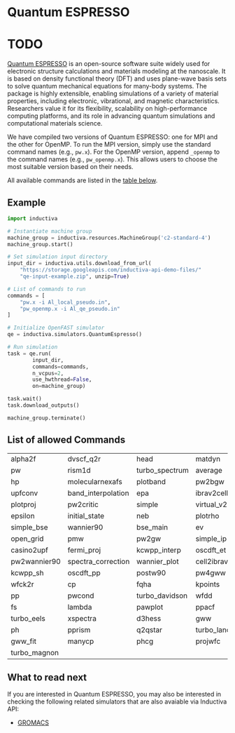 # Quantum ESPRESSO

# TODO

[Quantum ESPRESSO](https://www.quantum-espresso.org/) is an open-source software
suite widely used for electronic structure calculations and materials modeling
at the nanoscale. It is based on density functional theory (DFT) and uses
plane-wave basis sets to solve quantum mechanical equations for many-body
systems. The package is highly extensible, enabling simulations of a variety of
material properties, including electronic, vibrational, and magnetic
characteristics. Researchers value it for its flexibility, scalability on
high-performance computing platforms, and its role in advancing quantum
simulations and computational materials science.


We have compiled two versions of Quantum ESPRESSO: one for MPI and the
other for OpenMP. To run the MPI version, simply use the standard command names
(e.g., `pw.x`). For the OpenMP version, append `_openmp` to the command names
(e.g., `pw_openmp.x`). This allows users to choose the most suitable version
based on their needs.

All available commands are listed in the [table below](#list-of-allowed-commands). 

## Example

```python
import inductiva

# Instantiate machine group
machine_group = inductiva.resources.MachineGroup('c2-standard-4')
machine_group.start()

# Set simulation input directory
input_dir = inductiva.utils.download_from_url(
    "https://storage.googleapis.com/inductiva-api-demo-files/"
    "qe-input-example.zip", unzip=True)

# List of commands to run
commands = [
    "pw.x -i Al_local_pseudo.in",
    "pw_openmp.x -i Al_qe_pseudo.in"
]

# Initialize OpenFAST simulator
qe = inductiva.simulators.QuantumEspresso()

# Run simulation 
task = qe.run(
        input_dir,
        commands=commands,
        n_vcpus=2,
        use_hwthread=False,
        on=machine_group)

task.wait()
task.download_outputs()

machine_group.terminate()
```

## List of allowed Commands
|                      |                     |                   |                   |                    |
|----------------------|---------------------|-------------------|-------------------|--------------------|
| alpha2f              | dvscf_q2r           | head              | matdyn            | plan_avg           |
| pw                   | rism1d              | turbo_spectrum    | average           | dynmat             |
| hp                   | molecularnexafs     | plotband          | pw2bgw            | scan_ibrav         |
| upfconv              | band_interpolation  | epa               | ibrav2cell        | molecularpdos      |
| plotproj             | pw2critic           | simple            | virtual_v2        | bands              |
| epsilon              | initial_state       | neb               | plotrho           | pw2gt              |
| simple_bse           | wannier90           | bse_main          | ev                | kcw                |
| open_grid            | pmw                 | pw2gw             | simple_ip         | wannier_ham        |
| casino2upf           | fermi_proj          | kcwpp_interp      | oscdft_et         | postahc            |
| pw2wannier90         | spectra_correction  | wannier_plot      | cell2ibrav        | fermi_velocity     |
| kcwpp_sh             | oscdft_pp           | postw90           | pw4gww            | sumpdos            |
| wfck2r               | cp                  | fqha              | kpoints           | path_interpolation |
| pp                   | pwcond              | turbo_davidson    | wfdd              | cppp               |
| fs                   | lambda              | pawplot           | ppacf             | pwi2xsf            |
| turbo_eels           | xspectra            | d3hess            | gww               | ld1                |
| ph                   | pprism              | q2qstar           | turbo_lanczos     | dos                |
| gww_fit              | manycp              | phcg              | projwfc           | q2r                |
| turbo_magnon         |                    |                   |                   |                    |


## What to read next

If you are interested in Quantum ESPRESSO, you may also be interested in checking the
following related simulators that are also avaiable via Inductiva API:

* [GROMACS](GROMACS.md)

